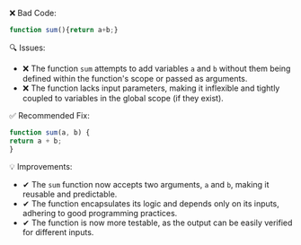 ❌ Bad Code:
```javascript
function sum(){return a+b;}
```

🔍 Issues:
* ❌ The function `sum` attempts to add variables `a` and `b` without them being defined within the function's scope or
passed as arguments.
* ❌ The function lacks input parameters, making it inflexible and tightly coupled to variables in the global scope (if
they exist).

✅ Recommended Fix:
```javascript
function sum(a, b) {
return a + b;
}
```

💡 Improvements:
* ✔ The `sum` function now accepts two arguments, `a` and `b`, making it reusable and predictable.
* ✔ The function encapsulates its logic and depends only on its inputs, adhering to good programming practices.
* ✔ The function is now more testable, as the output can be easily verified for different inputs.